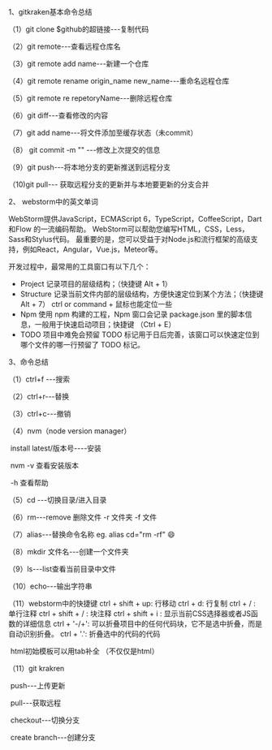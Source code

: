 1、gitkraken基本命令总结

（1）git clone $github的超链接---复制代码

（2）git remote---查看远程仓库名

（3）git remote add name---新建一个仓库

（4）git remote rename origin_name new_name---重命名远程仓库

（5）git remote re repetoryName---删除远程仓库

（6）git diff---查看修改的内容

（7）git add name---将文件添加至缓存状态（未commit）

（8） git commit -m "<message>" ---修改上次提交的信息

（9）git push---将本地分支的更新推送到远程分支

（10)git pull--- 获取远程分支的更新并与本地要更新的分支合并 

2、 webstorm中的英文单词 

 WebStorm提供JavaScript，ECMAScript 6，TypeScript，CoffeeScript，Dart和Flow 的一流编码帮助。
WebStorm可以帮助您编写HTML，CSS，Less，Sass和Stylus代码。
最重要的是，您可以受益于对Node.js和流行框架的高级支持，例如React，Angular，Vue.js，Meteor等。 

开发过程中，最常用的工具窗口有以下几个：

- Project 记录项目的层级结构；（快捷键 Alt + 1）
- Structure  记录当前文件内部的层级结构，方便快速定位到某个方法；（快捷键 Alt + 7） ctrl or command + 鼠标也能定位一些
- Npm 使用 npm 构建的工程，Npm 窗口会记录 package.json 里的脚本信息，一般用于快速启动项目；快捷键 （Ctrl + E）
- TODO 项目中难免会预留 TODO 标记用于日后完善，该窗口可以快速定位到哪个文件的哪一行预留了 TODO 标记。

3、命令总结

（1）ctrl+f ---搜索

（2）ctrl+r---替换

（3）ctrl+c---撤销

（4）nvm（node version manager）

​          install latest/版本号----安装

​          nvm -v  查看安装版本

​                   -h 查看帮助

（5）cd ---切换目录/进入目录

（6）rm---remove 删除文件 -r 文件夹 -f 文件

（7）alias---替换命令名称 eg. alias cd="rm -rf" 😄

（8）mkdir 文件名---创建一个文件夹

（9）ls---list查看当前目录中文件

（10）echo---输出字符串

（11）webstorm中的快捷键
             ctrl + shift + up: 行移动
             ctrl + d: 行复制
             ctrl + / : 单行注释
             ctrl + shift + / : 块注释
             ctrl + shift + i : 显示当前CSS选择器或者JS函数的详细信息
             ctrl + '-/+': 可以折叠项目中的任何代码块，它不是选中折叠，而是自动识别折叠。
             ctrl + '.': 折叠选中的代码的代码

​             html初始模板可以用tab补全 （不仅仅是html）

（11）git krakren

​            push---上传更新

​            pull---获取远程

​            checkout---切换分支

​            create branch---创建分支